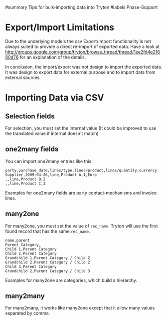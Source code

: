 ﻿#summary Tips for bulk-importing data into Tryton
#labels Phase-Support

# Export/Import Limitations #

Due to the underlying models the csv Export/Import functionality is not always suited to provide a direct re-import of exported data. Have a look at http://groups.google.com/group/tryton/browse_thread/thread/1ee2fd4e21680d76 for an explanation of the details.

In conclusion, the import/export was not design to import the exported data.
It was design to export data for external purpose and to import data from
external sources.

# Importing Data via CSV #

## Selection fields ##
For selection, you must set the internal value (It could be improved to use
the translated value if internal doesn't match)

## one2many fields ##
You can import one2many entries like this:
```
party,purchase_date,lines/type,lines/product,lines/quantity,currency
Supplier,2009-04-26,line,Product A,1,Euro
,,line,Product B,2
,,line,Product C,3
```

Examples for one2many fields are party contact-mechanisms and invoice lines.

## many2one ##

For many2one, you must set the value of `rec_name`. Tryton will use the first found record that has the same `rec_name`.

```
name,parent
Parent Category,
Child 1,Parent Category
Child 2,Parent Category
Grandchild 1,Parent Category / Child 2
Grandchild 2,Parent Category / Child 2
Child 3,Parent Category
Grandchild 2,Parent Category / Child 3
```

Examples for many2one are categories, which build a hierarchy.

## many2many ##
For many2many, it works like many2one except that it allow many values separated by comma.